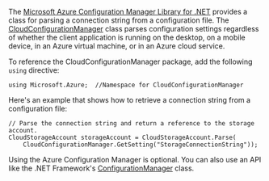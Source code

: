 The [Microsoft Azure Configuration Manager Library for .NET](https://www.nuget.org/packages/Microsoft.WindowsAzure.ConfigurationManager/) provides a class for parsing a connection string from a configuration file. The [CloudConfigurationManager](https://msdn.microsoft.com/zh-cn/library/azure/mt634650.aspx) class parses configuration settings regardless of whether the client application is running on the desktop, on a mobile device, in an Azure virtual machine, or in an Azure cloud service.

To reference the CloudConfigurationManager package, add the following `using` directive:

	using Microsoft.Azure;	//Namespace for CloudConfigurationManager

Here's an example that shows how to retrieve a connection string from a configuration file:

    // Parse the connection string and return a reference to the storage account.
    CloudStorageAccount storageAccount = CloudStorageAccount.Parse(
		CloudConfigurationManager.GetSetting("StorageConnectionString"));

Using the Azure Configuration Manager is optional. You can also use an API like the .NET Framework's [ConfigurationManager](https://msdn.microsoft.com/zh-cn/library/system.configuration.configurationmanager.aspx) class.
